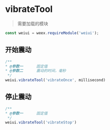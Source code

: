 # vibrateTool

> 需要加载的模块

```js
const weiui = weex.requireModule('weiui');
```

## 开始震动
```js
/**
* @参数一      固定值
* @参数二      震动的时间，毫秒
 */
weiui.vibrateTool('vibrateOnce', millisecond)
```

## 停止震动
```js
/**
* @参数一      固定值
 */
weiui.vibrateTool('vibrateStop')
```

